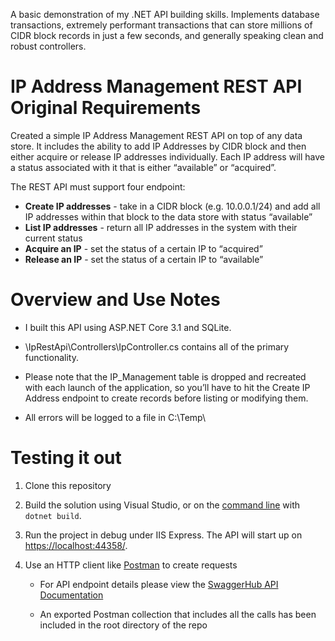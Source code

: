 A basic demonstration of my .NET API building skills. Implements database transactions, extremely performant transactions that can store millions of CIDR block records in just a few seconds, and generally speaking clean and robust controllers.

# IP Address Management REST API Original Requirements
 
Created a simple IP Address Management REST API on top of any data store. It includes the ability to add IP Addresses by CIDR block and then either acquire or release IP addresses individually. Each IP address will have a status associated with it that is either “available” or “acquired”. 
 
The REST API must support four endpoint:
  * **Create IP addresses** - take in a CIDR block (e.g. 10.0.0.1/24) and add all IP addresses within that block to the data store with status “available”
  * **List IP addresses** - return all IP addresses in the system with their current status
  * **Acquire an IP** - set the status of a certain IP to “acquired”
  * **Release an IP** - set the status of a certain IP to “available”
 
# Overview and Use Notes

 * I built this API using ASP.NET Core 3.1 and SQLite.

 * \IpRestApi\Controllers\IpController.cs contains all of the primary functionality. 

 * Please note that the IP_Management table is dropped and recreated with each launch of the application, so you’ll have to hit the Create IP Address endpoint to create records before listing or modifying them.

 * All errors will be logged to a file in C:\Temp\

# Testing it out

1.  Clone this repository
2.  Build the solution using Visual Studio, or on the  [command line](https://www.microsoft.com/net/core)  with  `dotnet build`.
3.  Run the project in debug under IIS Express. The API will start up on  [https://localhost:44358/](https://localhost:44358/).
4.  Use an HTTP client like  [Postman](https://www.getpostman.com/)  to create requests

	- For API endpoint details please view the [SwaggerHub API Documentation](https://app.swaggerhub.com/apis-docs/sethswango/ip-api-seth-swango/1.0.0#/)
	
	- An exported Postman collection that includes all the calls has been included in the root directory of the repo

